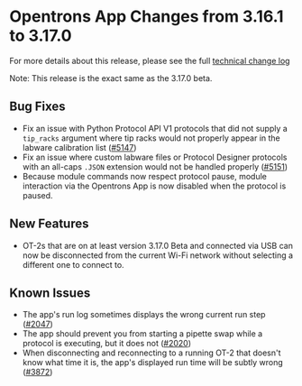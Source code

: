 # Opentrons App Changes from 3.16.1 to 3.17.0

For more details about this release, please see the full [technical change
log][changelog]

Note: This release is the exact same as the 3.17.0 beta.

## Bug Fixes
- Fix an issue with Python Protocol API V1 protocols that did not supply a
  ``tip_racks`` argument where tip racks would not properly appear in the
  labware calibration list
  ([#5147](https://github.com/opentrons/opentrons/issues/5147))
- Fix an issue where custom labware files or Protocol Designer protocols with
  an all-caps ``.JSON`` extension would not be handled properly
  ([#5151](https://github.com/opentrons/opentrons/issues/5151))
- Because module commands now respect protocol pause, module interaction via the
  Opentrons App is now disabled when the protocol is paused.
  
## New Features
- OT-2s that are on at least version 3.17.0 Beta and connected via USB can now be
  disconnected from the current Wi-Fi network without selecting a different one
  to connect to.
  
## Known Issues

- The app's run log sometimes displays the wrong current run step ([#2047][2047])
- The app should prevent you from starting a pipette swap while a protocol is executing, but it does not ([#2020][2020])
- When disconnecting and reconnecting to a running OT-2 that doesn't know what time it is, the app's displayed run time will be subtly wrong ([#3872][3872])


[changelog]: https://github.com/Opentrons/opentrons/blob/edge/CHANGELOG.md
[2047]: https://github.com/Opentrons/opentrons/issues/2047
[2020]: https://github.com/Opentrons/opentrons/issues/2020
[3872]: https://github.com/Opentrons/opentrons/issues/3872
